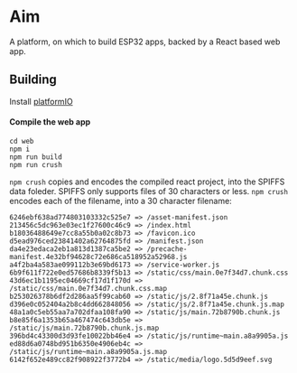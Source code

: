 # Aim
A platform, on which to build ESP32 apps, backed by a React based web app.


## Building

Install [platformIO](https://platformio.org/)


#### Compile the web app

```
cd web
npm i
npm run build
npm run crush    
```

`npm crush` copies and encodes the compiled react project, into the SPIFFS data foleder.  SPIFFS only supports files of 30 characters or less.  `npm crush` encodes each of the filename, into a 30 character filename:

```
6246ebf638ad774803103332c525e7 => /asset-manifest.json
213456c5dc963e03ec1f27600c46c9 => /index.html
b18036488649e7cc8a55b0a02c8b73 => /favicon.ico
d5ead976ced23841402a62764875fd => /manifest.json
da4e23edaca2eb1a813d1387ca5be2 => /precache-manifest.4e32bf94628c72e686ca518952a52968.js
a4f2ba4a583ae099112b3e69bd6173 => /service-worker.js
6b9f611f722e0ed57686b8339f5b13 => /static/css/main.0e7f34d7.chunk.css
43d6ec1b1195ec04669cf17d1f170d => /static/css/main.0e7f34d7.chunk.css.map
b253026378b6df2d286aa5f99cab60 => /static/js/2.8f71a45e.chunk.js
d396e0c052404a2b8c4dd662848056 => /static/js/2.8f71a45e.chunk.js.map
48a1a0c5eb55aa7a702dfaa108fa90 => /static/js/main.72b8790b.chunk.js
b8e85f6a1353b65a467474c643db5e => /static/js/main.72b8790b.chunk.js.map
396bd4c43300d3d93fe10022bb46e4 => /static/js/runtime~main.a8a9905a.js
ed88d6a0748bd951b6350e4906eb4c => /static/js/runtime~main.a8a9905a.js.map
6142f652e489cc82f908922f3772b4 => /static/media/logo.5d5d9eef.svg
```